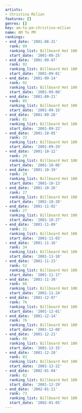 ```yaml
---
artists:
- Christina Milian
features: []
genres: []
key: am-to-pm-christina-milian
name: AM To PM
rankings:
- end_date: '2001-08-31'
  rank: 99
  ranking_list: Billboard Hot 100
  start_date: '2001-08-25'
- end_date: '2001-09-07'
  rank: 92
  ranking_list: Billboard Hot 100
  start_date: '2001-09-01'
- end_date: '2001-09-14'
  rank: 92
  ranking_list: Billboard Hot 100
  start_date: '2001-09-08'
- end_date: '2001-09-21'
  rank: 85
  ranking_list: Billboard Hot 100
  start_date: '2001-09-15'
- end_date: '2001-09-28'
  rank: 81
  ranking_list: Billboard Hot 100
  start_date: '2001-09-22'
- end_date: '2001-10-05'
  rank: 33
  ranking_list: Billboard Hot 100
  start_date: '2001-09-29'
- end_date: '2001-10-12'
  rank: 29
  ranking_list: Billboard Hot 100
  start_date: '2001-10-06'
- end_date: '2001-10-19'
  rank: 29
  ranking_list: Billboard Hot 100
  start_date: '2001-10-13'
- end_date: '2001-10-26'
  rank: 27
  ranking_list: Billboard Hot 100
  start_date: '2001-10-20'
- end_date: '2001-11-02'
  rank: 27
  ranking_list: Billboard Hot 100
  start_date: '2001-10-27'
- end_date: '2001-11-09'
  rank: 31
  ranking_list: Billboard Hot 100
  start_date: '2001-11-03'
- end_date: '2001-11-16'
  rank: 34
  ranking_list: Billboard Hot 100
  start_date: '2001-11-10'
- end_date: '2001-11-23'
  rank: 52
  ranking_list: Billboard Hot 100
  start_date: '2001-11-17'
- end_date: '2001-11-30'
  rank: 66
  ranking_list: Billboard Hot 100
  start_date: '2001-11-24'
- end_date: '2001-12-07'
  rank: 76
  ranking_list: Billboard Hot 100
  start_date: '2001-12-01'
- end_date: '2001-12-14'
  rank: 76
  ranking_list: Billboard Hot 100
  start_date: '2001-12-08'
- end_date: '2001-12-21'
  rank: 80
  ranking_list: Billboard Hot 100
  start_date: '2001-12-15'
- end_date: '2001-12-28'
  rank: 83
  ranking_list: Billboard Hot 100
  start_date: '2001-12-22'
- end_date: '2002-01-04'
  rank: 82
  ranking_list: Billboard Hot 100
  start_date: '2001-12-29'
- end_date: '2002-01-11'
  rank: 73
  ranking_list: Billboard Hot 100
  start_date: '2002-01-05'
---
```


